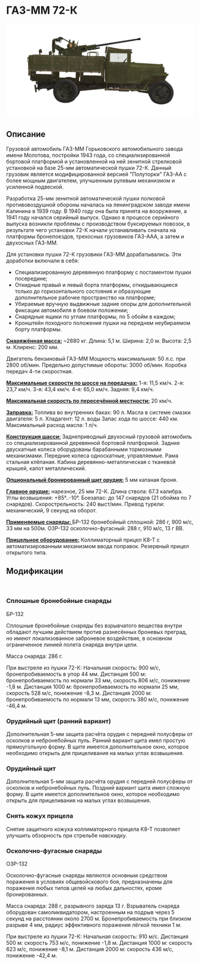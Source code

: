# ГАЗ-ММ 72-К

![_gaz-mm-72k](../images/_gaz-mm-72k.png)

## Описание

Грузовой автомобиль ГАЗ-ММ Горьковского автомобильного завода имени Молотова, постройки 1943 года, со специализированной бортовой платформой и установленной на ней зенитной стрелковой установкой на базе 25-мм автоматической пушки 72-К. Данный грузовик является модифицированной версией "Полуторки" ГАЗ-АА с более мощным двигателем, улучшенным рулевым механизмом и усиленной подвеской.

Разработка 25-мм зенитной автоматической пушки полковой противовоздушной обороны началась на ленинградском заводе имени Калинина в 1939 году. В 1940 году она была принята на вооружение, а 1941 году начался серийный выпуск. Однако в процессе серийного выпуска возникли проблемы с производством буксируемых повозок, в результате чего установки 72-К начали устанавливать сначала на платформы бронепоездов, трехосных грузовиков ГАЗ-ААА, а затем и двухосных ГАЗ-ММ.

Для установки пушки 72-К грузовики ГАЗ-ММ дорабатывались. Эти доработки включали в себя:
- Специализированную деревянную платформу с постаментом пушки посередине;
- Откидные правый и левый борта платформы, откидывающиеся только до горизонтального состояния и образующие дополнительное рабочее пространство на платформе;
- Убираемые вручную выдвижные задние опоры для дополнительной фиксации автомобиля в боевом положении;
- Снарядные ящики по углам платформы, по 5 обойм в каждом;
- Кронштейн походного положения пушки на переднем неубираемом борту платформы.

<b><u>Снаряжённая масса:</u></b> ~2880 кг.
Длина: 5,1 м.
Ширина: 2,0 м.
Высота: 2,5 м.
Клиренс: 200 мм.

Двигатель бензиновый ГАЗ-ММ
Мощность максимальная: 50 л.с. при 2800 об/мин.
Предельно допустимые обороты: 3000 об/мин.
Коробка передач 4-ти скоростная.

<b><u>Максимальные скорости по шоссе на передачах:</u></b>
1-я: 11,5 км/ч.
2-я: 23,7 км/ч.
3-я: 43,4 км/ч.
4-я: 65,0 км/ч.
Задняя: 9,4 км/ч.

<b><u>Максимальная скорость по пересечённой местности:</u></b> 20 км/ч.

<b><u>Заправка:</u></b>
Топлива во внутренних баках: 90 л.
Масла в системе смазки двигателя: 5 л.
Хладагент: 12 л. воды
Запас хода по шоссе: 440 км.
Максимальный расход масла: 1 л/ч.

<b><u>Конструкция шасси:</u></b>
Заднеприводный двухосный грузовой автомобиль со специализированной деревянной бортовой платформой.
Задние двускатные колеса оборудованы барабанными тормозными механизмами. Передние колеса односкатные, управляемые.
Рама стальная клёпаная. Кабина деревянно-металлическая с тканевой крышей, капот металлический.

<b><u>Опциональный бронированный щит орудия:</u></b>
5 мм катаная броня.

<b><u>Главное орудие:</u></b> нарезное, 25 мм 72-К.
Длина ствола: 67.3 калибра.
Углы возвышения: +85°..-10°.
Боезапас: до 147 снарядов (21 обойма по 7 снарядов).
Скорострельность: 240 выст/мин.
Привод турели: механический, 9 секунд на оборот.

<b><u>Применяемые снаряды: </u></b>
БР-132 бронебойный сплошной: 286 г, 900 м/с, 33 мм на 500м.
ОЗР-132 осколочно-фугасный: 288 г, 910 м/с, 13 г ВВ.

<b><u>Прицельное оборудование:</u></b>
Коллиматорный прицел К8-Т с автоматизированным механизмом ввода поправок.
Резервный прицел открытого типа.


## Модификации
﻿

### Сплошные бронебойные снаряды

БР-132

Сплошные бронебойные снаряды без взрывчатого вещества внутри обладают лучшим действием против разнесённых броневых преград, но имеют локализованное заброневое воздействие, в основном ограниченное линией полета снаряда внутри цели.

Масса снаряда: 286 г.

При выстреле из пушки 72-К:
Начальная скорость: 900 м/с, бронепробиваемость в упор 44 мм.
Дистанция 500 м: бронепробиваемость по нормали 33 мм, скорость 806 м/с, понижение -1,8 м.
Дистанция 1000 м: бронепробиваемость по нормали 25 мм, скорость 528 м/с, понижение -8,3 м.
Дистанция 2000 м: бронепробиваемость по нормали 13 мм, скорость 380 м/с, понижение -46,4 м.
﻿

### Орудийный щит (ранний вариант)

Дополнительная 5-мм защита расчёта орудия с передней полусферы от осколков и небронебойных пуль. Ранний вариант щита имел простую прямоугольную форму.
В щите имеется дополнительное окно, которое необходимо открыть для прицеливания на малых углах возвышения.
﻿

### Орудийный щит

Дополнительная 5-мм защита расчёта орудия с передней полусферы от осколков и небронебойных пуль. Поздний вариант щита имел сложную форму.
В щите имеется дополнительное окно, которое необходимо открыть для прицеливания на малых углах возвышения.
﻿

### Снять кожух прицела

Снятие защитного кожуха коллиматорного прицела К8-Т позволяет улучшить обзорность при стрельбе навскидку.
﻿

### Осколочно-фугасные снаряды

ОЗР-132

Осколочно-фугасные снаряды являются основным средством поражения в условиях общевойскового боя, предназначены для поражения любых типов целей на любых дальностях, кроме бронированных.

Масса снаряда: 288 г, разрывного заряда 13 г.
Взрыватель снаряда оборудован самоликвидатором, настроенным на подрыв через 5 секунд на расстоянии около 2700 м.
Бронепробиваемость при близком разрыве 4 мм, радиус эффективного поражения лёгкой техники 1 м.

При выстреле из пушки 72-К:
Начальная скорость: 910 м/с.
Дистанция 500 м: скорость 753 м/с, понижение -1,8 м.
Дистанция 1000 м: скорость 623 м/с, понижение -8,1 м.
Дистанция 2000 м: скорость 436 м/с, понижение -42,4 м.

